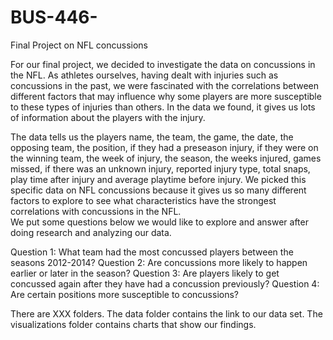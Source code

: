 # BUS-446-
Final Project on NFL concussions

For our final project, we decided to investigate the data on concussions in the NFL. As athletes ourselves, having dealt with injuries such as concussions in the past, we were fascinated with the correlations between different factors that may influence why some players are more susceptible to these types of injuries than others. In the data we found, it gives us lots of information about the players with the injury.  

The data tells us the players name, the team, the game, the date, the opposing team, the position, if they had a preseason injury, if they were on the winning team, the week of injury, the season, the weeks injured, games missed, if there was an unknown injury, reported injury type, total snaps, play time after injury and average playtime before injury. We picked this specific data on NFL concussions because it gives us so many different factors to explore to see what characteristics have the strongest correlations with concussions in the NFL.  
We put some questions below we would like to explore and answer after doing research and analyzing our data.  

 Question 1: What team had the most concussed players between the seasons 2012-2014?
 Question 2: Are concussions more likely to happen earlier or later in the season?
 Question 3: Are players likely to get concussed again after they have had a concussion previously?
 Question 4: Are certain positions more susceptible to concussions?

There are XXX folders.
The data folder contains the link to our data set.
The visualizations folder contains charts that show our findings. 
